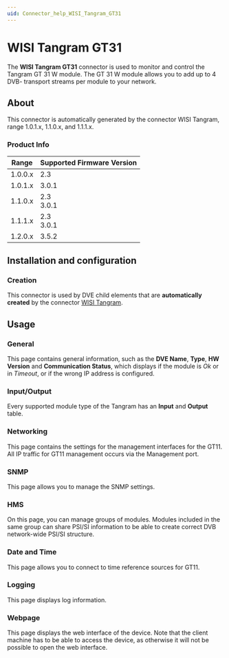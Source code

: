 ```yaml
---
uid: Connector_help_WISI_Tangram_GT31
---
```


# WISI Tangram GT31

The **WISI Tangram GT31** connector is used to monitor and control the Tangram GT 31 W module. The GT 31 W module allows you to add up to 4 DVB- transport streams per module to your network.

## About

This connector is automatically generated by the connector WISI Tangram, range 1.0.1.x, 1.1.0.x, and 1.1.1.x.

### Product Info

| Range   | Supported Firmware Version |
|---------|----------------------------|
| 1.0.0.x | 2.3                        |
| 1.0.1.x | 3.0.1                      |
| 1.1.0.x | 2.3<br>3.0.1               |
| 1.1.1.x | 2.3<br>3.0.1               |
| 1.2.0.x | 3.5.2                      |

## Installation and configuration

### Creation

This connector is used by DVE child elements that are **automatically created** by the connector [WISI Tangram](xref:Connector_help_WISI_Tangram).

## Usage

### General

This page contains general information, such as the **DVE Name**, **Type**, **HW Version** and **Communication Status**, which displays if the module is *Ok* or in *Timeout*, or if the wrong IP address is configured.

### Input/Output

Every supported module type of the Tangram has an **Input** and **Output** table.

### Networking

This page contains the settings for the management interfaces for the GT11. All IP traffic for GT11 management occurs via the Management port.

### SNMP

This page allows you to manage the SNMP settings.

### HMS

On this page, you can manage groups of modules. Modules included in the same group can share PSI/SI information to be able to create correct DVB network-wide PSI/SI structure.

### Date and Time

This page allows you to connect to time reference sources for GT11.

### Logging

This page displays log information.

### Webpage

This page displays the web interface of the device. Note that the client machine has to be able to access the device, as otherwise it will not be possible to open the web interface.

